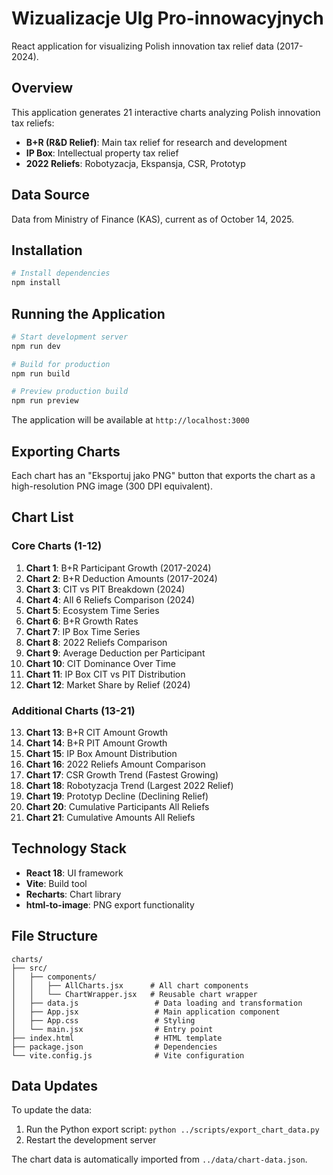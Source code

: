 # Wizualizacje Ulg Pro-innowacyjnych

React application for visualizing Polish innovation tax relief data (2017-2024).

## Overview

This application generates 21 interactive charts analyzing Polish innovation tax reliefs:
- **B+R (R&D Relief)**: Main tax relief for research and development
- **IP Box**: Intellectual property tax relief
- **2022 Reliefs**: Robotyzacja, Ekspansja, CSR, Prototyp

## Data Source

Data from Ministry of Finance (KAS), current as of October 14, 2025.

## Installation

```bash
# Install dependencies
npm install
```

## Running the Application

```bash
# Start development server
npm run dev

# Build for production
npm run build

# Preview production build
npm run preview
```

The application will be available at `http://localhost:3000`

## Exporting Charts

Each chart has an "Eksportuj jako PNG" button that exports the chart as a high-resolution PNG image (300 DPI equivalent).

## Chart List

### Core Charts (1-12)

1. **Chart 1**: B+R Participant Growth (2017-2024)
2. **Chart 2**: B+R Deduction Amounts (2017-2024)
3. **Chart 3**: CIT vs PIT Breakdown (2024)
4. **Chart 4**: All 6 Reliefs Comparison (2024)
5. **Chart 5**: Ecosystem Time Series
6. **Chart 6**: B+R Growth Rates
7. **Chart 7**: IP Box Time Series
8. **Chart 8**: 2022 Reliefs Comparison
9. **Chart 9**: Average Deduction per Participant
10. **Chart 10**: CIT Dominance Over Time
11. **Chart 11**: IP Box CIT vs PIT Distribution
12. **Chart 12**: Market Share by Relief (2024)

### Additional Charts (13-21)

13. **Chart 13**: B+R CIT Amount Growth
14. **Chart 14**: B+R PIT Amount Growth
15. **Chart 15**: IP Box Amount Distribution
16. **Chart 16**: 2022 Reliefs Amount Comparison
17. **Chart 17**: CSR Growth Trend (Fastest Growing)
18. **Chart 18**: Robotyzacja Trend (Largest 2022 Relief)
19. **Chart 19**: Prototyp Decline (Declining Relief)
20. **Chart 20**: Cumulative Participants All Reliefs
21. **Chart 21**: Cumulative Amounts All Reliefs

## Technology Stack

- **React 18**: UI framework
- **Vite**: Build tool
- **Recharts**: Chart library
- **html-to-image**: PNG export functionality

## File Structure

```
charts/
├── src/
│   ├── components/
│   │   ├── AllCharts.jsx      # All chart components
│   │   └── ChartWrapper.jsx   # Reusable chart wrapper
│   ├── data.js                 # Data loading and transformation
│   ├── App.jsx                 # Main application component
│   ├── App.css                 # Styling
│   └── main.jsx                # Entry point
├── index.html                  # HTML template
├── package.json                # Dependencies
└── vite.config.js              # Vite configuration
```

## Data Updates

To update the data:
1. Run the Python export script: `python ../scripts/export_chart_data.py`
2. Restart the development server

The chart data is automatically imported from `../data/chart-data.json`.
